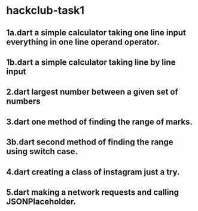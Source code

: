 # hackclub-task1
## 1a.dart a simple calculator taking one line input everything in one line operand operator.
## 1b.dart a simple calculator taking line by line input
## 2.dart largest number between a given set of numbers
## 3.dart one method of finding the range of marks.
## 3b.dart second method of finding the range using switch case.
## 4.dart creating a class of instagram just a try.
## 5.dart making a network requests and calling JSONPlaceholder.
